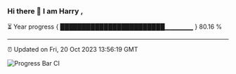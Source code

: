### Hi there 👋 I am Harry , 

⏳ Year progress { ████████████████████████▁▁▁▁▁▁ } 80.16 %

---

⏰ Updated on Fri, 20 Oct 2023 13:56:19 GMT

![Progress Bar CI](https://github.com/duykhang68/duykhang68/workflows/Progress%20Bar%20CI/badge.svg)
